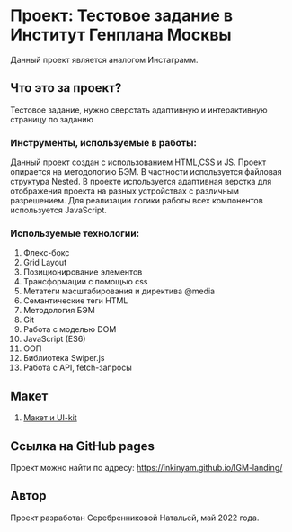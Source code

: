 # Проект: Тестовое задание в Институт Генплана Москвы
Данный проект является аналогом Инстаграмм.

## Что это за проект?
Тестовое задание, нужно сверстать адаптивную и интерактивную страницу по заданию

### Инструменты, используемые в работы:

Данный проект создан с использованием HTML,CSS и JS.
Проект опирается на методологию БЭМ. В частности используется файловая структура Nested.
В проекте используется адаптивная верстка для отображения проекта на разных устройствах с различным разрешением.
Для реализации логики работы всех компонентов используется JavaScript.

### Используемые технологии:

1. Флекс-бокс
2. Grid Layout
3. Позиционирование элементов
4. Трансформации с помощью css
5. Метатеги масштабирования и директива @media
6. Семантические теги HTML
7. Методология БЭМ
8. Git
9. Работа с моделью DOM
10. JavaScript (ES6)
11. ООП
12. Библиотека Swiper.js
13. Работа с API, fetch-запросы

## Макет

1. [Макет и UI-kit](https://www.figma.com/file/9BzbBxaYOtn2xqoOv5ynpB/%D0%A2%D0%B5%D1%81%D1%82%D0%BE%D0%B2%D0%BE%D0%B5-%D0%97%D0%B0%D0%B4%D0%B0%D0%BD%D0%B8%D0%B5-%D0%B2-%D0%98%D0%BD%D1%81%D1%82%D0%B8%D1%82%D1%83%D1%82-%D0%93%D0%B5%D0%BD%D0%BF%D0%BB%D0%B0%D0%BD%D0%B0-%D0%9C%D0%BE%D1%81%D0%BA%D0%B2%D1%8B?node-id=2%3A12814)


## Ссылка на GitHub pages

Проект можно найти по адресу: https://inkinyam.github.io/IGM-landing/

## Автор
Проект разработан Серебренниковой Натальей, май 2022 года.

